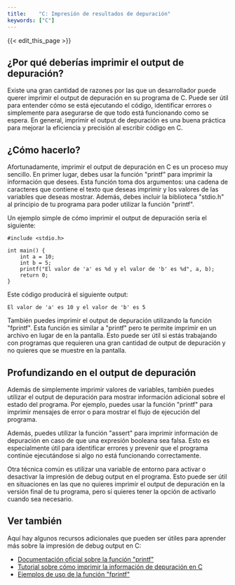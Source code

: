 ```yaml
---
title:    "C: Impresión de resultados de depuración"
keywords: ["C"]
---
```


{{< edit_this_page >}}

## ¿Por qué deberías imprimir el output de depuración?

Existe una gran cantidad de razones por las que un desarrollador puede querer imprimir el output de depuración en su programa de C. Puede ser útil para entender cómo se está ejecutando el código, identificar errores o simplemente para asegurarse de que todo está funcionando como se espera. En general, imprimir el output de depuración es una buena práctica para mejorar la eficiencia y precisión al escribir código en C.

## ¿Cómo hacerlo?

Afortunadamente, imprimir el output de depuración en C es un proceso muy sencillo. En primer lugar, debes usar la función "printf" para imprimir la información que desees. Esta función toma dos argumentos: una cadena de caracteres que contiene el texto que deseas imprimir y los valores de las variables que deseas mostrar. Además, debes incluir la biblioteca "stdio.h" al principio de tu programa para poder utilizar la función "printf".

Un ejemplo simple de cómo imprimir el output de depuración sería el siguiente:

```
#include <stdio.h>

int main() {
    int a = 10;
    int b = 5;
    printf("El valor de 'a' es %d y el valor de 'b' es %d", a, b);
    return 0;
}

```

Este código producirá el siguiente output:

```
El valor de 'a' es 10 y el valor de 'b' es 5
```

También puedes imprimir el output de depuración utilizando la función "fprintf". Esta función es similar a "printf" pero te permite imprimir en un archivo en lugar de en la pantalla. Esto puede ser útil si estás trabajando con programas que requieren una gran cantidad de output de depuración y no quieres que se muestre en la pantalla.

## Profundizando en el output de depuración

Además de simplemente imprimir valores de variables, también puedes utilizar el output de depuración para mostrar información adicional sobre el estado del programa. Por ejemplo, puedes usar la función "printf" para imprimir mensajes de error o para mostrar el flujo de ejecución del programa.

Además, puedes utilizar la función "assert" para imprimir información de depuración en caso de que una expresión booleana sea falsa. Esto es especialmente útil para identificar errores y prevenir que el programa continúe ejecutándose si algo no está funcionando correctamente.

Otra técnica común es utilizar una variable de entorno para activar o desactivar la impresión de debug output en el programa. Esto puede ser útil en situaciones en las que no quieres imprimir el output de depuración en la versión final de tu programa, pero sí quieres tener la opción de activarlo cuando sea necesario.

## Ver también

Aquí hay algunos recursos adicionales que pueden ser útiles para aprender más sobre la impresión de debug output en C:

- [Documentación oficial sobre la función "printf"](https://www.cplusplus.com/reference/cstdio/printf/)
- [Tutorial sobre cómo imprimir la información de depuración en C](https://www.tutorialspoint.com/cprogramming/c_debugging.htm)
- [Ejemplos de uso de la función "fprintf"](https://www.geeksforgeeks.org/fprintf-in-c/)